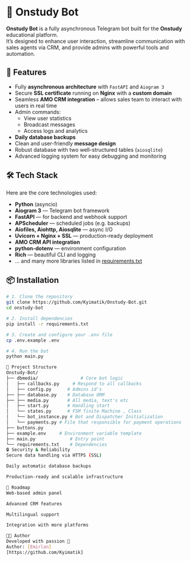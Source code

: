 # 🤖 Onstudy Bot

**Onstudy Bot** is a fully asynchronous Telegram bot built for the **Onstudy** educational platform.  
It’s designed to enhance user interaction, streamline communication with sales agents via CRM, and provide admins with powerful tools and automation.

## 🚀 Features

- Fully **asynchronous architecture** with `FastAPI` and `Aiogram 3`
- Secure **SSL certificate** running on **Nginx** with a **custom domain**
- Seamless **AMO CRM integration** – allows sales team to interact with users in real time
- Admin commands:
  - View user statistics
  - Broadcast messages
  - Access logs and analytics
- **Daily database backups**
- Clean and user-friendly **message design**
- Robust database with two well-structured tables (`aiosqlite`)
- Advanced logging system for easy debugging and monitoring

## 🛠️ Tech Stack

Here are the core technologies used:

- **Python** (asyncio)
- **Aiogram 3** — Telegram bot framework
- **FastAPI** — for backend and webhook support
- **APScheduler** — scheduled jobs (e.g. backups)
- **Aiofiles, Aiohttp, Aiosqlite** — async I/O
- **Uvicorn + Nginx + SSL** — production-ready deployment
- **AMO CRM API integration**
- **python-dotenv** — environment configuration
- **Rich** — beautiful CLI and logging
- … and many more libraries listed in [requirements.txt](./requirements.txt)

## 📦 Installation

```bash
# 1. Clone the repository
git clone https://github.com/Kyimatik/Onstudy-Bot.git
cd onstudy-bot

# 2. Install dependencies
pip install -r requirements.txt

# 3. Create and configure your .env file
cp .env.example .env

# 4. Run the bot
python main.py

📁 Project Structure
Onstudy-Bot/
├── dbmedia/                # Core bot logic
│   ├── callbacks.py     # Respond to all callbacks 
│   ├── config.py      # Admins id's 
├── ├── database.py    # Database ORM 
├── ├── media.py       # All media, text's etc
│   ├── start.py       # Handling start 
│   └── states.py      # FSM finite Machine , Class 
│   └── bot_instance.py # Bot and Dispatcher Initialization
│   └── payments.py # File that responsible for payment operations
├── buttons.py
├── example.env     # Environment variable template
├── main.py             # Entry point
└── requirements.txt    # Dependencies
🔒 Security & Reliability
Secure data handling via HTTPS (SSL)

Daily automatic database backups

Production-ready and scalable infrastructure

🔮 Roadmap
Web-based admin panel

Advanced CRM features

Multilingual support

Integration with more platforms

👨‍💻 Author
Developed with passion 💙
Author: [Emirlan]
[https://github.com/Kyimatik]
